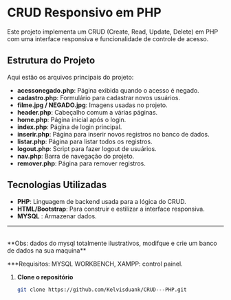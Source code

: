 # CRUD Responsivo em PHP

Este projeto implementa um CRUD (Create, Read, Update, Delete) em PHP com uma interface responsiva e funcionalidade de controle de acesso.

## Estrutura do Projeto

Aqui estão os arquivos principais do projeto:

- **acessonegado.php**: Página exibida quando o acesso é negado.
- **cadastro.php**: Formulário para cadastrar novos usuários.
- **filme.jpg / NEGADO.jpg**: Imagens usadas no projeto.
- **header.php**: Cabeçalho comum a várias páginas.
- **home.php**: Página inicial após o login.
- **index.php**: Página de login principal.
- **inserir.php**: Página para inserir novos registros no banco de dados.
- **listar.php**: Página para listar todos os registros.
- **logout.php**: Script para fazer logout de usuários.
- **nav.php**: Barra de navegação do projeto.
- **remover.php**: Página para remover registros.

## Tecnologias Utilizadas

- **PHP**: Linguagem de backend usada para a lógica do CRUD.
- **HTML/Bootstrap**: Para construir e estilizar a interface responsiva.
- **MYSQL** : Armazenar dados.

---
<br>
**Obs: dados do mysql totalmente ilustrativos, modifque e crie um banco de dados na sua maquina**

***Requisitos: MYSQL WORKBENCH, XAMPP: control painel.

1. **Clone o repositório**

   ```bash
   git clone https://github.com/Kelvisduank/CRUD---PHP.git

